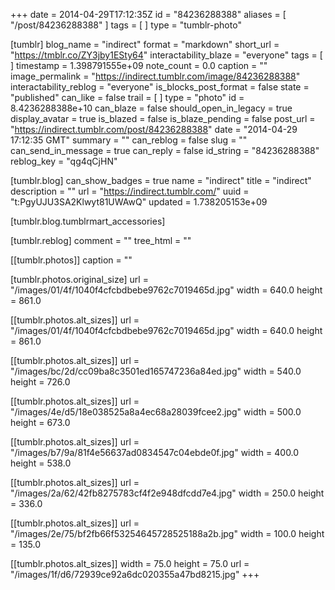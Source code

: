 +++
date = 2014-04-29T17:12:35Z
id = "84236288388"
aliases = [ "/post/84236288388" ]
tags = [ ]
type = "tumblr-photo"

[tumblr]
blog_name = "indirect"
format = "markdown"
short_url = "https://tmblr.co/ZY3jby1ESty64"
interactability_blaze = "everyone"
tags = [ ]
timestamp = 1.398791555e+09
note_count = 0.0
caption = ""
image_permalink = "https://indirect.tumblr.com/image/84236288388"
interactability_reblog = "everyone"
is_blocks_post_format = false
state = "published"
can_like = false
trail = [ ]
type = "photo"
id = 8.4236288388e+10
can_blaze = false
should_open_in_legacy = true
display_avatar = true
is_blazed = false
is_blaze_pending = false
post_url = "https://indirect.tumblr.com/post/84236288388"
date = "2014-04-29 17:12:35 GMT"
summary = ""
can_reblog = false
slug = ""
can_send_in_message = true
can_reply = false
id_string = "84236288388"
reblog_key = "qg4qCjHN"

[tumblr.blog]
can_show_badges = true
name = "indirect"
title = "indirect"
description = ""
url = "https://indirect.tumblr.com/"
uuid = "t:PgyUJU3SA2Klwyt81UWAwQ"
updated = 1.738205153e+09

[tumblr.blog.tumblrmart_accessories]

[tumblr.reblog]
comment = ""
tree_html = ""

[[tumblr.photos]]
caption = ""

[tumblr.photos.original_size]
url = "/images/01/4f/1040f4cfcbdbebe9762c7019465d.jpg"
width = 640.0
height = 861.0

[[tumblr.photos.alt_sizes]]
url = "/images/01/4f/1040f4cfcbdbebe9762c7019465d.jpg"
width = 640.0
height = 861.0

[[tumblr.photos.alt_sizes]]
url = "/images/bc/2d/cc09ba8c3501ed165747236a84ed.jpg"
width = 540.0
height = 726.0

[[tumblr.photos.alt_sizes]]
url = "/images/4e/d5/18e038525a8a4ec68a28039fcee2.jpg"
width = 500.0
height = 673.0

[[tumblr.photos.alt_sizes]]
url = "/images/b7/9a/81f4e56637ad0834547c04ebde0f.jpg"
width = 400.0
height = 538.0

[[tumblr.photos.alt_sizes]]
url = "/images/2a/62/42fb8275783cf4f2e948dfcdd7e4.jpg"
width = 250.0
height = 336.0

[[tumblr.photos.alt_sizes]]
url = "/images/2e/75/bf2fb66f53254645728525188a2b.jpg"
width = 100.0
height = 135.0

[[tumblr.photos.alt_sizes]]
width = 75.0
height = 75.0
url = "/images/1f/d6/72939ce92a6dc020355a47bd8215.jpg"
+++
